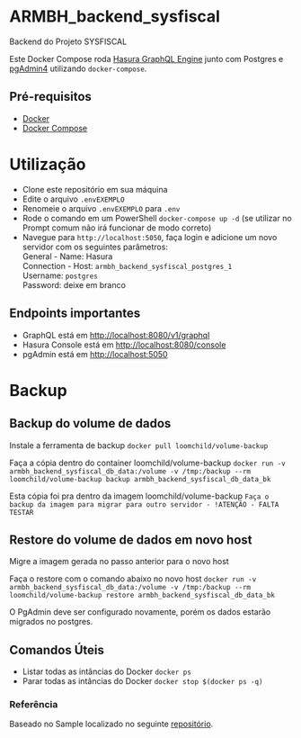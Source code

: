 # ARMBH_backend_sysfiscal
Backend do Projeto SYSFISCAL

Este Docker Compose roda [Hasura GraphQL Engine](https://github.com/hasura/graphql-engine) junto com Postgres e [pgAdmin4](https://www.pgadmin.org/) utilizando `docker-compose`.

## Pré-requisitos

- [Docker](https://docs.docker.com/install/)
- [Docker Compose](https://docs.docker.com/compose/install/)

# Utilização

- Clone este repositório em sua máquina
- Edite o arquivo `.envEXEMPLO`
- Renomeie o arquivo `.envEXEMPLO` para `.env`
- Rode o comando em um PowerShell `docker-compose up -d` (se utilizar no Prompt comum não irá funcionar de modo correto)
- Navegue para `http://localhost:5050`, faça login e adicione um novo servidor com os seguintes parâmetros:  
  General - Name: Hasura  
  Connection - Host: `armbh_backend_sysfiscal_postgres_1`  
  Username: `postgres`  
  Password: deixe em branco  

## Endpoints importantes

- GraphQL está em [http://localhost:8080/v1/graphql](http://localhost:8080/v1/graphql)
- Hasura Console está em [http://localhost:8080/console](http://localhost:8080/console)
- pgAdmin está em [http://localhost:5050](http://localhost:5050)

# Backup
## Backup do volume de dados
Instale a ferramenta de backup
`docker pull loomchild/volume-backup`

Faça a cópia dentro do container loomchild/volume-backup
`docker run -v armbh_backend_sysfiscal_db_data:/volume -v /tmp:/backup --rm loomchild/volume-backup backup armbh_backend_sysfiscal_db_data_bk`

Esta cópia foi pra dentro da imagem loomchild/volume-backup
`Faça o backup da imagem para migrar para outro servidor - !ATENÇÃO - FALTA TESTAR`

## Restore do volume de dados em novo host
Migre a imagem gerada no passo anterior para o novo host

Faça o restore com o comando abaixo no novo host
`docker run -v armbh_backend_sysfiscal_db_data:/volume -v /tmp:/backup --rm loomchild/volume-backup restore armbh_backend_sysfiscal_db_data_bk`

O PgAdmin deve ser configurado novamente, porém os dados estarão migrados no postgres.

## Comandos Úteis
- Listar todas as intâncias do Docker `docker ps`
- Parar todas as intâncias do Docker `docker stop $(docker ps -q)`

### Referência
Baseado no Sample localizado no seguinte [repositório](https://github.com/hasura/graphql-engine/tree/master/install-manifests/docker-compose-pgadmin).
